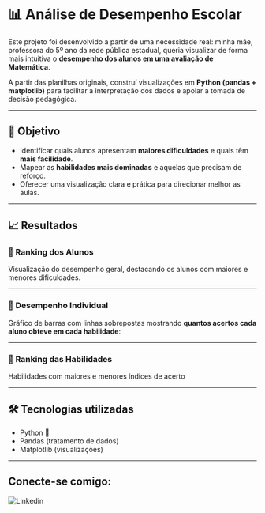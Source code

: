 # 📊 Análise de Desempenho Escolar

Este projeto foi desenvolvido a partir de uma necessidade real: minha mãe, professora do 5º ano da rede pública estadual, queria visualizar de forma mais intuitiva o **desempenho dos alunos em uma avaliação de Matemática**.  

A partir das planilhas originais, construí visualizações em **Python (pandas + matplotlib)** para facilitar a interpretação dos dados e apoiar a tomada de decisão pedagógica.

---

## 🎯 Objetivo
- Identificar quais alunos apresentam **maiores dificuldades** e quais têm **mais facilidade**.  
- Mapear as **habilidades mais dominadas** e aquelas que precisam de reforço.  
- Oferecer uma visualização clara e prática para direcionar melhor as aulas.

---

## 📈 Resultados

### 🔹 Ranking dos Alunos
Visualização do desempenho geral, destacando os alunos com maiores e menores dificuldades.

---

### 🔹 Desempenho Individual
Gráfico de barras com linhas sobrepostas mostrando **quantos acertos cada aluno obteve em cada habilidade**:

---

### 🔹 Ranking das Habilidades
Habilidades com maiores e menores índices de acerto

---

## 🛠️ Tecnologias utilizadas
- Python 🐍  
- Pandas (tratamento de dados)  
- Matplotlib (visualizações)  

---

## Conecte-se comigo:
![Linkedin](https://www.linkedin.com/in/adhalyaintchala/)
